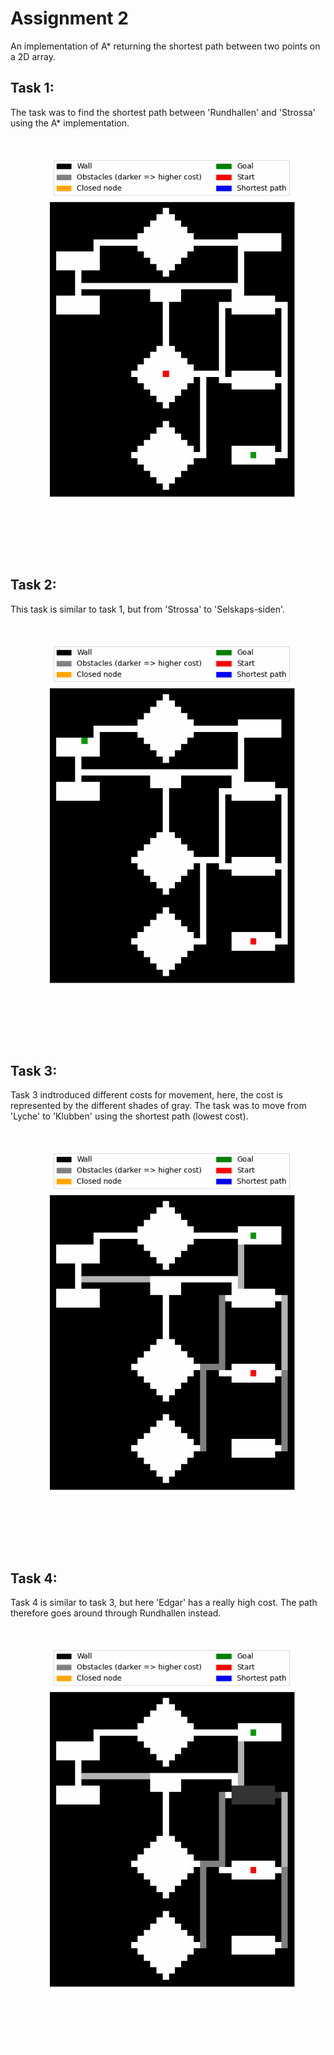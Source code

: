 # Assignment 2

An implementation of A* returning the shortest path between two points on a 2D array.

## Task 1:
The task was to find the shortest path between 'Rundhallen' and 'Strossa' using the A* implementation.

![](img/Task_1.gif)

## Task 2:
This task is similar to task 1, but from 'Strossa' to 'Selskaps-siden'.

![](img/Task_2.gif)

## Task 3:
Task 3 indtroduced different costs for movement, here, the cost is represented by the different shades of gray. The task was to move from 'Lyche' to 'Klubben' using the shortest path (lowest cost).

![](img/Task_3.gif)

## Task 4:
Task 4 is similar to task 3, but here 'Edgar' has a really high cost. The path therefore goes around through Rundhallen instead.

![](img/Task_4.gif)